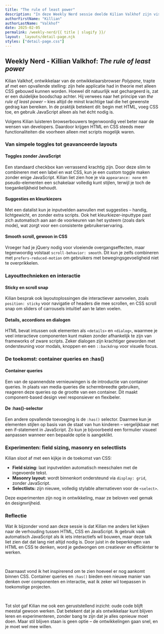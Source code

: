 ```yaml
---
title: "The rule of least power"
description: "In deze Weekly Nerd sessie deelde Kilian Valkhof zijn visie op de toekomst van HTML en CSS. Hij liet zien hoe we steeds meer met minder kunnen doen minder JavaScript, meer mogelijkheden in HTML en CSS. Vanuit zijn ervaring als maker van Polypane pleitte hij voor eenvoudiger, robuuster webdevelopment."
authorFirstName: "Killian"
authorLastName: "Valkhof" 
date: 2025-02-05
permalink: /weekly-nerd/{{ title | slugify }}/
layout: _layouts/detail-page.njk
styles: ["detail-page.css"]
---
```


## Weekly Nerd - Killian Valkhof: *The rule of least power*
Kilian Valkhof, ontwikkelaar van de ontwikkelaarsbrowser *Polypane*, trapte af met een opvallende stelling: zijn hele applicatie had in theorie met alleen CSS gebouwd kunnen worden. Hoewel dit natuurlijk wat gechargeerd is, zat er een duidelijke boodschap achter. Hij verwees naar het principe van *the rule of least power* – kies altijd de minst krachtige taal die het gewenste gedrag kan bereiken. In de praktijk betekent dit: begin met HTML, voeg CSS toe, en gebruik JavaScript alleen als het écht nodig is.

Volgens Kilian luisteren browserbouwers tegenwoordig veel beter naar de wensen van developers. Daardoor krijgen HTML en CSS steeds meer functionaliteiten die voorheen alleen met scripts mogelijk waren.

### Van simpele toggles tot geavanceerde layouts

#### Toggles zonder JavaScript
Een standaard checkbox kan verrassend krachtig zijn. Door deze slim te combineren met een label en wat CSS, kun je een custom toggle maken zonder enige JavaScript. Kilian liet zien hoe je via `appearance: none` en pseudo-elementen een schakelaar volledig kunt stijlen, terwijl je toch de toegankelijkheid behoudt.

#### Suggesties en kleurkiezers
Met een datalist kun je inputvelden aanvullen met suggesties – handig, lichtgewicht, en zonder extra scripts. Ook het kleurkiezer-inputtype past zich automatisch aan aan de voorkeuren van het systeem (zoals dark mode), wat zorgt voor een consistente gebruikerservaring.

#### Smooth scroll, gewoon in CSS
Vroeger had je jQuery nodig voor vloeiende overgangseffecten, maar tegenwoordig volstaat `scroll-behavior: smooth`. Dit kun je zelfs combineren met `prefers-reduced-motion` om gebruikers met bewegingsgevoeligheid niet te overprikkelen.


### Layouttechnieken en interactie

#### Sticky en scroll snap
Kilian besprak ook layoutoplossingen die interactiever aanvoelen, zoals `position: sticky` voor navigatie of headers die mee scrollen, en CSS scroll snap om sliders of carrousels intuïtief aan te laten voelen.

#### Details, accordions en dialogen
HTML bevat intussen ook elementen als `<details>` en `<dialog>`, waarmee je veel interactieve componenten kunt maken zonder afhankelijk te zijn van frameworks of zware scripts. Zeker dialogen zijn krachtiger geworden met ondersteuning voor modals, knoppen en een `::backdrop` voor visuele focus.


### De toekomst: container queries en :has()

#### Container queries
Een van de spannendste vernieuwingen is de introductie van container queries. In plaats van media queries die schermbreedte gebruiken, reageren deze queries op de grootte van een container. Dit maakt component-based design veel responsiever en flexibeler.

#### De :has()-selector
Een andere opvallende toevoeging is de `:has()` selector. Daarmee kun je elementen stijlen op basis van de staat van hun kinderen – vergelijkbaar met een if-statement in JavaScript. Zo kun je bijvoorbeeld een formulier visueel aanpassen wanneer een bepaalde optie is aangeklikt.


### Experimenten: field sizing, masonry en selectlists

Kilian sloot af met een kijkje in de toekomst van CSS:
* **Field sizing:** laat inputvelden automatisch meeschalen met de ingevoerde tekst.
* **Masonry layout:** wordt binnenkort ondersteund via `display: grid`, zonder JavaScript.
* **Selectlists:** zijn nieuwe, volledig stylable alternatieven voor de `<select>`.

Deze experimenten zijn nog in ontwikkeling, maar ze beloven veel gemak én designvrijheid.

### Reflectie

Wat ik bijzonder vond aan deze sessie is dat Kilian me anders liet kijken naar de verhouding tussen HTML, CSS en JavaScript. Ik gebruik vaak automatisch JavaScript als ik iets interactiefs wil bouwen, maar deze talk liet zien dat dat lang niet altijd nodig is. Door juist in de beperkingen van HTML en CSS te denken, word je gedwongen om creatiever en efficiënter te werken.

<br>

Daarnaast vond ik het inspirerend om te zien hoeveel er nog aankomt binnen CSS. Container queries en `:has()` bieden een nieuwe manier van denken over componenten en interactie, wat ik zeker wil toepassen in toekomstige projecten.

<br>

Tot slot gaf Kilian me ook een geruststellend inzicht: oude code blijft meestal gewoon werken. Dat betekent dat je als ontwikkelaar kunt blijven leren en experimenteren, zonder bang te zijn dat je alles opnieuw moet doen. Maar stil blijven staan is geen optie – de ontwikkelingen gaan snel, en je moet wel mee willen.
